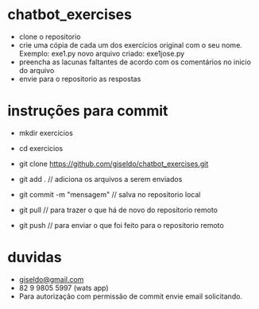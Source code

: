 # chatbot_exercises

- clone o repositorio
- crie uma cópia de cada um dos exercícios original com o seu nome. Exemplo: exe1.py novo arquivo criado: exe1jose.py
- preencha as lacunas faltantes de acordo com os comentários no inicio do arquivo
- envie para o repositorio as respostas 

# instruções para commit

- mkdir exercicios
- cd exercicios
- git clone https://github.com/giseldo/chatbot_exercises.git

- git add . // adiciona os arquivos a serem enviados
- git commit -m "mensagem" // salva no repositorio local
- git pull // para trazer o que há de novo do repositorio remoto
- git push // para enviar o que foi feito para o repositorio remoto

# duvidas
- giseldo@gmail.com
- 82 9 9805 5997 (wats app)
- Para autorização com permissão de commit envie email solicitando.
